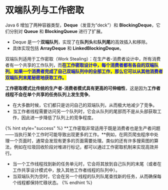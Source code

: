 # 双端队列与工作密取

Java 6 增加了两种容器类型，**Deque**（发音为“deck”）和 **BlockingDeque**，它们分别对 **Queue** 和 **BlockingQueue** 进行了扩展。

* Deque 是一个**双端队列**，实现了在**队列头**和**队列尾**的高效插入和移除。
* 具体实现包括 **ArrayDeque** 和 **LinkedBlockingDeque**。

双端队列适用于工作密取（Work Stealing）：在生产者-消费者设计中，所有消费者有一个共享的工作队列，而<mark style="color:blue;">**在工作密取设计中，每个消费者都有各自的双端队列**</mark><mark style="color:blue;">。</mark><mark style="color:blue;">**如果一个消费者完成了自己双端队列中的全部工作，那么它可以从其他消费者双端队列末尾秘密地获取工作。**</mark>

**工作密取模式比传统的生产者-消费者模式具有更高的可伸缩性**，这是因为**工作者线程不会在单个共享的任务队列上发生竞争**。

* 在大多数时候，它们都只是访问自己的双端队列，从而极大地减少了竞争。
* 当工作者线程需要访问另一个队列时，它会从队列的尾部而不是从头部获取工作，因此进一步降低了队列上的竞争程度。

{% hint style="success" %}
**工作密取非常适用于既是消费者也是生产者问题——当执行某个工作时可能导致出现更多的工作。**例如，在网页爬虫程序中处理一个页面时，通常会发现有更多的页面需要处理。类似的还有许多搜索图的算法，例如在垃圾回收阶段对堆进行标记，都可以通过工作密取机制来实现高效并行。

* 当一个工作线程找到新的任务单元时，它会将其放到自己队列的末尾（或者在工作共享设计模式中，放入其他工作者线程的队列中）。
* 当双端队列为空时，它会在另一个线程的队列队尾查找新的任务，从而确保每个线程都保持忙碌状态。
{% endhint %}
